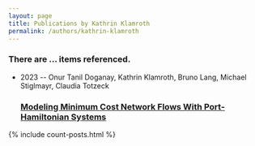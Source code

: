 ```yaml
---
layout: page
title: Publications by Kathrin Klamroth
permalink: /authors/kathrin-klamroth
---
```


<h3 id="number-posts">There are ... items referenced.</h3>
<ul class="post-list">
<li><span class='post-meta'>2023 -- Onur Tanil Doganay, Kathrin Klamroth, Bruno Lang, Michael Stiglmayr, Claudia Totzeck</span><h3><a class='post-link' href="{{ site.baseurl }}/modeling-minimum-cost-network-flows-with-port-hamiltonian-systems">Modeling Minimum Cost Network Flows With Port‐Hamiltonian Systems</a></h3></li>

</ul>
{% include count-posts.html %}
